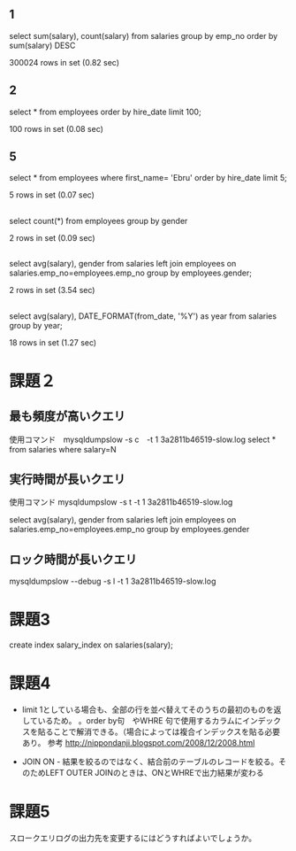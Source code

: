 
## 1
select sum(salary), count(salary) from salaries group by emp_no order by sum(salary) DESC

300024 rows in set (0.82 sec)



## 2
select * from employees order by  hire_date limit 100;

100 rows in set (0.08 sec)



## 5
select * from employees where first_name= 'Ebru' order by  hire_date limit 5;

5 rows in set (0.07 sec)

##

select count(*) from employees group by gender

2 rows in set (0.09 sec)


## 

select avg(salary), gender from salaries left join employees on salaries.emp_no=employees.emp_no group by employees.gender;

2 rows in set (3.54 sec)


## 
 select avg(salary), DATE_FORMAT(from_date, '%Y') as year from salaries group by year;

18 rows in set (1.27 sec)


# 課題２

## 最も頻度が高いクエリ
使用コマンド　mysqldumpslow -s c　-t 1 3a2811b46519-slow.log 
 select * from salaries where salary=N


## 実行時間が長いクエリ
使用コマンド mysqldumpslow -s t -t 1 3a2811b46519-slow.log 

select avg(salary), gender from salaries left join employees on salaries.emp_no=employees.emp_no group by employees.gender

## ロック時間が長いクエリ
mysqldumpslow --debug -s l -t 1 3a2811b46519-slow.log 

# 課題3

create index salary_index on salaries(salary);

# 課題4
- limit 1としている場合も、全部の行を並べ替えてそのうちの最初のものを返しているため。
。order by句　やWHRE 句で使用するカラムにインデックスを貼ることで解消できる。（場合によっては複合インデックスを貼る必要あり。
参考 http://nippondanji.blogspot.com/2008/12/2008.html

- JOIN ON - 結果を絞るのではなく、結合前のテーブルのレコードを絞る。そのためLEFT OUTER JOINのときは、ONとWHREで出力結果が変わる


# 課題5
スロークエリログの出力先を変更するにはどうすればよいでしょうか。